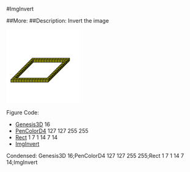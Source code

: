 #ImgInvert

##More: ##Description: Invert the image

![](ImgInvert.png)

Figure Code:
- [Genesis3D](Genesis3D.md) 16
- [PenColorD4](PenColorD4.md) 127 127 255 255
- [Rect](Rect.md) 1 7 1 14 7 14
- [ImgInvert](ImgInvert.md)

Condensed: Genesis3D 16;PenColorD4 127 127 255 255;Rect 1 7 1 14 7 14;ImgInvert


